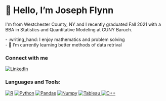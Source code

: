 <h1>👋 Hello, I’m Joseph Flynn </h1>

<p>I'm from Westchester County, NY and I recently graduated Fall 2021 with a BBA in Statistics and Quantitative Modeling at CUNY Baruch. 
</p>


<p>
- :writing_hand: I enjoy mathematics and problem solving <br>
- 🌱 I’m currently learning better methods of data retrival
</p>

<h3>Connect with me</h3>
<a href="https://www.linkedin.com/in/joseph-flynn-5446741b6/">
  <img src="https://img.shields.io/badge/LinkedIn-0077B5?style=for-the-badge&logo=linkedin&logoColor=white" alt="LinkedIn">
</a>

<h3>Languages and Tools:</h3>
<p>
  <a href="#"><img src="https://img.shields.io/badge/R-276DC3?style=for-the-badge&logo=r&logoColor=white" alt="R" ></a>
  <a href="#"><img src="https://img.shields.io/badge/Python-3776AB?style=for-the-badge&logo=python&logoColor=white" alt="Python"></a>
  <a href="#"><img src="https://img.shields.io/badge/Pandas-2C2D72?style=for-the-badge&logo=pandas&logoColor=white" alt="Pandas"></a>
  <a href="#"><img src="https://img.shields.io/badge/Numpy-777BB4?style=for-the-badge&logo=numpy&logoColor=white" alt="Numpy"></a>
  <a href="https://public.tableau.com/app/profile/joseph.flynn7320#!/?newProfile=&activeTab=0">
    <img src="https://img.shields.io/badge/Tableau-E97627?style=for-the-badge&logo=Tableau&logoColor=white" alt="Tableau">
  </a>
  <a href="#"><img src="https://img.shields.io/badge/C%2B%2B-00599C?style=for-the-badge&logo=c%2B%2B&logoColor=white" alt="C++"></a>
</p>
<!---
josephflynn2000/josephflynn2000 is a ✨ special ✨ repository because its `README.md` (this file) appears on your GitHub profile.
You can click the Preview link to take a look at your changes.
--->

